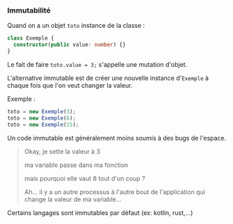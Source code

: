 ### Immutabilité

Quand on a un objet `toto` instance de la classe :

```typescript
class Exemple {
  constructor(public value: number) {}
}
```

Le fait de faire `toto.value = 3;` s'appelle une mutation d'objet.

L'alternative immutable est de créer une nouvelle instance d'`Exemple` à chaque fois que l'on veut changer la valeur.

Exemple :
```typescript
toto = new Exemple(3);
toto = new Exemple(6);
toto = new Exemple(15);
```

Un code immutable est généralement moins soumis à des bugs de l'espace.

> Okay, je sette la valeur à 3
>
> ma variable passe dans ma fonction
> 
> mais pourquoi elle vaut 8 tout d'un coup ?
> 
> Ah... il y a un autre processus à l'autre bout de l'application qui change la valeur de ma variable...

Certains langages sont immutables par défaut (ex: kotlin, rust,...)
